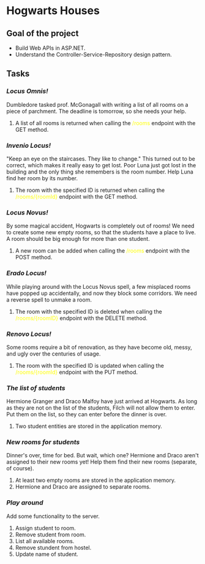 # Hogwarts Houses

## Goal of the project

* Build Web APIs in ASP.NET.
* Understand the Controller-Service-Repository design pattern.

## Tasks

### *Locus Omnis!*

Dumbledore tasked prof. McGonagall with writing a list of all rooms on a piece of parchment. The deadline is tomorrow, so she needs your help.

1. A list of all rooms is returned when calling the <span style="color: yellow">/rooms</span> endpoint with the GET method.

### *Invenio Locus!*

"Keep an eye on the staircases. They like to change." This turned out to be correct, which makes it really easy to get lost. Poor Luna just got lost in the building and the only thing she remembers is the room number. Help Luna find her room by its number.

1. The room with the specified ID is returned when calling the <span style="color: yellow">/rooms/{roomId}</span> endpoint with the GET method.

### *Locus Novus!*

By some magical accident, Hogwarts is completely out of rooms! We need to create some new empty rooms, so that the students have a place to live. A room should be big enough for more than one student.

1. A new room can be added when calling the <span style="color: yellow">/rooms</span> endpoint with the POST method.

### *Erado Locus!*

While playing around with the Locus Novus spell, a few misplaced rooms have popped up accidentally, and now they block some corridors. We need a reverse spell to unmake a room.

1. The room with the specified ID is deleted when calling the <span style="color: yellow">/rooms/{roomID}</span> endpoint with the DELETE method.

### *Renovo Locus!*

Some rooms require a bit of renovation, as they have become old, messy, and ugly over the centuries of usage.

1. The room with the specified ID is updated when calling the <span style="color: yellow">/rooms/{roomId}</span> endpoint with the PUT method.

### *The list of students*

Hermione Granger and Draco Malfoy have just arrived at Hogwarts. As long as they are not on the list of the students, Filch will not allow them to enter. Put them on the list, so they can enter before the dinner is over.

1. Two student entities are stored in the application memory.

### *New rooms for students*

Dinner's over, time for bed. But wait, which one? Hermione and Draco aren't assigned to their new rooms yet! Help them find their new rooms (separate, of course).

1. At least two empty rooms are stored in the application memory.
2. Hermione and Draco are assigned to separate rooms.

### *Play around*

Add some functionality to the server.

1. Assign student to room.
2. Remove student from room.
3. List all available rooms.
4. Remove stundent from hostel.
5. Update name of student.

